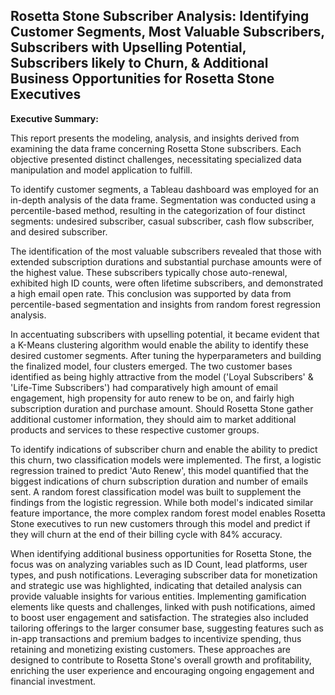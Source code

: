 ## Rosetta Stone Subscriber Analysis: Identifying Customer Segments, Most Valuable Subscribers, Subscribers with Upselling Potential, Subscribers likely to Churn, & Additional Business Opportunities for Rosetta Stone Executives
**Executive Summary:**

This report presents the modeling, analysis, and insights derived from examining the data frame concerning Rosetta Stone subscribers. Each objective presented distinct challenges, necessitating specialized data manipulation and model application to fulfill.

To identify customer segments, a Tableau dashboard was employed for an in-depth analysis of the data frame. Segmentation was conducted using a percentile-based method, resulting in the categorization of four distinct segments: undesired subscriber, casual subscriber, cash flow subscriber, and desired subscriber.

The identification of the most valuable subscribers revealed that those with extended subscription durations and substantial purchase amounts were of the highest value. These subscribers typically chose auto-renewal, exhibited high ID counts, were often lifetime subscribers, and demonstrated a high email open rate. This conclusion was supported by data from percentile-based segmentation and insights from random forest regression analysis.

In accentuating subscribers with upselling potential, it became evident that a K-Means clustering algorithm would enable the ability to identify these desired customer segments. After tuning the hyperparameters and building the finalized model, four clusters emerged. The two customer bases identified as being highly attractive from the model ('Loyal Subscribers' & 'Life-Time Subscribers') had comparatively high amount of email engagement, high propensity for auto renew to be on, and fairly high subscription duration and purchase amount. Should Rosetta Stone gather additional customer information, they should aim to market additional products and services to these respective customer groups.

To identify indications of subscriber churn and enable the ability to predict this churn, two classification models were implemented. The first, a logistic regression trained to predict 'Auto Renew', this model quantified that the biggest indications of churn subscription duration and number of emails sent. A random forest classification model was built to supplement the findings from the logistic regression. While both model's indicated similar feature importance, the more complex random forest model enables Rosetta Stone executives to run new customers through this model and predict if they will churn at the end of their billing cycle with 84% accuracy.

When identifying additional business opportunities for Rosetta Stone, the focus was on analyzing variables such as ID Count, lead platforms, user types, and push notifications. Leveraging subscriber data for monetization and strategic use was highlighted, indicating that detailed analysis can provide valuable insights for various entities. Implementing gamification elements like quests and challenges, linked with push notifications, aimed to boost user engagement and satisfaction. The strategies also included tailoring offerings to the larger consumer base, suggesting features such as in-app transactions and premium badges to incentivize spending, thus retaining and monetizing existing customers. These approaches are designed to contribute to Rosetta Stone's overall growth and profitability, enriching the user experience and encouraging ongoing engagement and financial investment.

